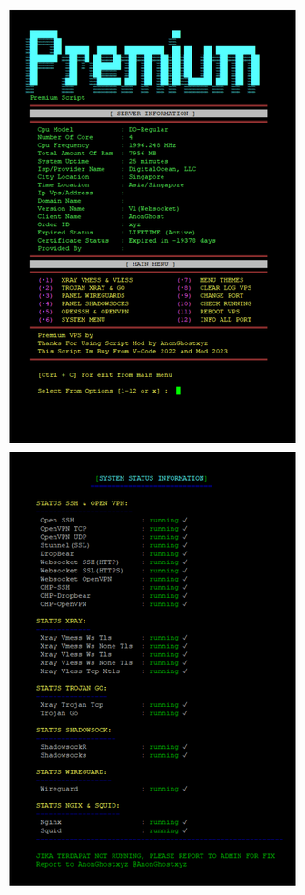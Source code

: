 <p align="center">
<img src="https://raw.githubusercontent.com/anonghostxyz/Autoscript_2022/main/Autoscript.png" />
</p>

<p align="center">
<img src="https://raw.githubusercontent.com/anonghostxyz/Autoscript_2022/main/Running.png" />
</p>

